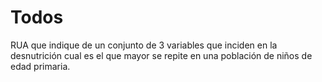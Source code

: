 # Todos
RUA que indique de un conjunto de 3 variables que inciden en la desnutrición cual es el que mayor se repite en una población de niños de edad primaria.
